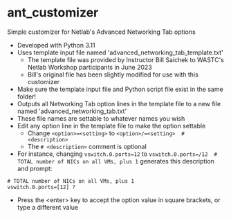 # ant_customizer
Simple customizer for Netlab's Advanced Networking Tab options
- Developed with Python 3.11
- Uses template input file named 'advanced_networking_tab_template.txt'
  - The template file was provided by Instructor Bill Saichek to WASTC's Netlab Workshop participants in June 2023
  - Bill's original file has been slightly modified for use with this customizer
- Make sure the template input file and Python script file exist in the same folder!
- Outputs all Networking Tab option lines in the template file to a new file named 'advanced_networking_tab.txt'
- These file names are settable to whatever names you wish
- Edit any option line in the template file to make the option settable
  - Change ```<option>=<setting>``` to ```<option>/=<setting>  # <description>```
  - The ```# <description>``` comment is optional
- For instance, changing
```vswitch.0.ports=12``` to ```vswitch.0.ports=/12  # TOTAL number of NICs on all VMs, plus 1``` generates this description and prompt:
```
# TOTAL number of NICs on all VMs, plus 1
vswitch.0.ports=[12] ?
```
- Press the \<enter\> key to accept the option value in square brackets, or type a different value
